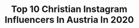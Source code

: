 ---
title: Top 10 Christian Instagram Influencers In Austria In 2020
description: >-
  Find top christian Instagram influencers in Austria in 2020. Most popular hashtags: #streetphotography #portrait #austria #vienna.
platform: Instagram
profiles:
  - username: "markus._.brandl"
    fullname: >-
      Markus Brandl
    location: "Austria"
    followers: 11386
    engagement: 1317
    commentsToLikes: 0.026861
    id: ck6u6kuqzg6hc0j71wccs1fhe
    verified: false
    hashtags: "#letsdance, #30sec, #couch, #familytime"
  - username: "p_a_u_l_z_i_m_m_e_r"
    fullname: >-
      🔴 P.a.u.l▪️Z.i.m.m.e.r 🔴
    location: "Austria"
    followers: 63189
    engagement: 347
    commentsToLikes: 0.041863
    id: ck8tctk3l0mi40j78m0pjvnrs
    verified: false
    hashtags: "#headshotphotography, #berlin, #londonactress, #vancouver"
  - username: "lukasbeck_photography"
    fullname: >-
      Lukas Beck
    location: "Austria"
    followers: 3635
    engagement: 1884
    commentsToLikes: 0.047039
    id: ck0vvvqoiqzc90i19ycvitj4d
    verified: false
    hashtags: "#alfreddorfer, #contemporaryphotographer, #portraitphotoshoot, #christianmuthspiel"
  - username: "_cocowho"
    fullname: >-
      Jovana
    location: "Austria"
    followers: 3836
    engagement: 1364
    commentsToLikes: 0.022967
    id: ck0twkggzfsac0i19qmwrpaqc
    verified: false
    hashtags: "#fashionstyle, #interiors, #snowy, #zarawoman"
  - username: "lucastockersnow"
    fullname: >-
      Luca Stocker
    location: "Austria"
    followers: 15612
    engagement: 1507
    commentsToLikes: 0.007206
    id: ck6u1tz4znvgh0j712c4v8gp7
    verified: false
    hashtags: "#redster, #waskiraceclub, #gerlitzen, #shreddoggear"
  - username: "klararote"
    fullname: >-
      Klara  Rote
    location: "Austria"
    followers: 7579
    engagement: 583
    commentsToLikes: 0.061133
    id: ck8t134mluaoc0j783465tp1f
    verified: false
    hashtags: "#diorparfums, #banksyrat, #annickgoutal, #rosesplendide"
  - username: "officialvincentbueno"
    fullname: >-
      Vincent Bueno
    location: "Austria"
    followers: 6485
    engagement: 667
    commentsToLikes: 0.036099
    id: ck5chz1qtrpjp0i117ctayi84
    verified: false
    hashtags: "#vocals, #idol, #austriansuperstar, #blackandwhite"
  - username: "pommes_23"
    fullname: >-
      Pascal Hens
    location: "Austria"
    followers: 80204
    engagement: 451
    commentsToLikes: 0.007087
    id: ck0vxrv190egi0i19p36pleo8
    verified: true
    hashtags: "#hauptrunde, #ciaofornow, #neuseeland, #wedelnwasdaszeugh"
  - username: "sd_1997"
    fullname: >-
      Sabrina | kpop fanart
    location: "Austria"
    followers: 73014
    engagement: 124
    commentsToLikes: 0.037264
    id: ck15ts9sjjmvh0i19cr7mspsb
    verified: false
    hashtags: "#kimkibum, #print, #fanartbts, #bunnyjungkook"
  - username: "christian_kremser"
    fullname: >-
      Christian Kremser
    location: "Austria"
    followers: 10721
    engagement: 1123
    commentsToLikes: 0.055895
    id: ck8tdkcnx3nwk0j78tx9jruzh
    verified: false
    hashtags: "#mood, #portraitmood, #sunset, #awesomeearthpix"
---